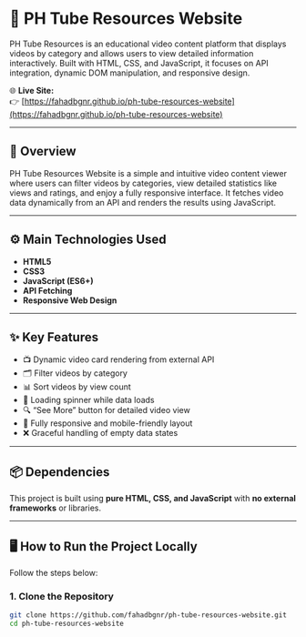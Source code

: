 # 🎥 PH Tube Resources Website

PH Tube Resources is an educational video content platform that displays videos by category and allows users to view detailed information interactively. Built with HTML, CSS, and JavaScript, it focuses on API integration, dynamic DOM manipulation, and responsive design.


🌐 **Live Site:**  
👉 [https://fahadbgnr.github.io/ph-tube-resources-website](https://fahadbgnr.github.io/ph-tube-resources-website)

---

## 🧾 Overview

PH Tube Resources Website is a simple and intuitive video content viewer where users can filter videos by categories, view detailed statistics like views and ratings, and enjoy a fully responsive interface. It fetches video data dynamically from an API and renders the results using JavaScript.

---

## ⚙️ Main Technologies Used

- **HTML5**
- **CSS3**
- **JavaScript (ES6+)**
- **API Fetching**
- **Responsive Web Design**

---

## ✨ Key Features

- 📺 Dynamic video card rendering from external API
- 🗂️ Filter videos by category
- 📊 Sort videos by view count
- 🔄 Loading spinner while data loads
- 🔍 “See More” button for detailed video view
- 📱 Fully responsive and mobile-friendly layout
- ❌ Graceful handling of empty data states

---

## 📦 Dependencies

This project is built using **pure HTML, CSS, and JavaScript** with **no external frameworks** or libraries.

---

## 🖥️ How to Run the Project Locally

Follow the steps below:

### 1. Clone the Repository

```bash
git clone https://github.com/fahadbgnr/ph-tube-resources-website.git
cd ph-tube-resources-website
